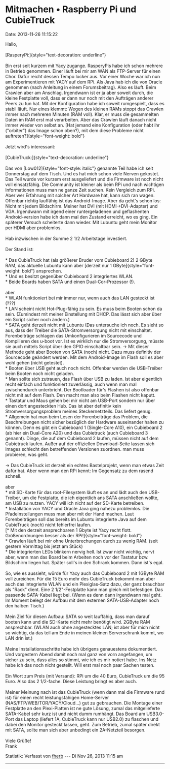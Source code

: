 Mitmachen • Raspberry Pi und CubieTruck
=======================================

Date: 2013-11-26 11:15:22

Hallo,\
\
[RasperyPi:]{style="text-decoration: underline"}\
\
Bin erst seit kurzem mit Yacy zugange. RasperyPis habe ich schon mehrere
in Betrieb genommen. Einer läuft bei mir am WAN als FTP-Server für einen
Chor. Dafür reicht dessen Tempo locker aus. Vor einer Woche war ich nun
am Experimentieren mit YACY auf dem RPi. Als Java hab ich die von Oracle
genommen (nach Anleitung in einem Forumsbeitrag). Also es läuft. Beim
Crawlen aber am Anschlag. Irgendwann ist er ja aber soweit durch, die
kleine Festplatte voll, dass er dann nur noch mit den Aufträgen anderer
Peers zu tun hat. Mit der Konfiguration habe ich soweit rumgespielt,
dass es stabil läuft. Nur eines klemmt: Wegen des kleinen RAMs stoppt
das Crawlen immer nach mehreren Minuten (RAM voll). Klar, er muss die
gesammelten Daten im RAM erst mal verarbeiten. Aber das Crawlen läuft
danach nicht immer wieder von selbst an. [Hat jemand eine Konfiguration
(oder habt ihr (\"orbiter\") das Image schon oben?), mit dem diese
Probleme nicht auftreten?]{style="font-weight: bold"}\
\
Jetzt wird\'s interessant:\
\
[CubieTruck:]{style="text-decoration: underline"}\
\
Das von [Low012]{style="font-style: italic"} genannte Teil habe ich seit
Donnerstag auf dem Tisch. Und es hat mich schon viele Nerven gekostet.
Das Teil wurde vor kurzem erst ausgeliefert und die Firmware ist noch
nicht voll einsatzfähig. Die Community ist kleiner als beim RPi und nach
wichtigen Informationen muss man ne ganze Zeit suchen. Kein Vergleich
zum RPi. Aber wer Erfahrung mit solcher Art Hardware hat, kann sich ran
wagen. Offenbar richtig lauffähig ist das Android-Image. Aber da geht\'s
schon los: Nicht mit jedem Bildschirm. Meiner hat DVI (mit
HDMI-\>DVI-Adapter) und VGA. Irgendwann mit irgend einer runtergeladenen
und geflashenten Android-version habe ich dann mal den Zustand erreicht,
wo es ging. Ein späterer Versuch scheiterte dann wieder. Mit Lubuntu
geht mein Monitor per HDMI aber problemlos.\
\
Hab inzwischen in der Summe 2 1/2 Arbeitstage investiert.\
\
Der Stand ist:\
\
\* Das CubieTruck hat (als größerer Bruder vom Cubieboard 2) 2 GByte
RAM, das aktuelle Lubuntu kann aber [derzeit nur 1
GByte]{style="font-weight: bold"} ansprechen.\
\* Und es besitzt gegenüber Cubieboard 2 integriertes WLAN.\
\* Beide Boards haben SATA und einen Dual-Cor-Prozessor (!).\
\
aber\
\* WLAN funktioniert bei mir immer nur, wenn auch das LAN gesteckt ist
(???)\
\* LAN scheint nicht Hot-Plug-fähig zu sein. Es muss beim Booten schon
da sein. (Zumindest mit meiner Einstellung mit DHCP. Das lässt sich aber
über ein Script sicher noch ändern.)\
\* SATA geht derzeit nicht mit Lubuntu (Das untersuche ich noch. Es
sieht so aus, dass der Treiber die SATA-Stromversorgung nicht mit
einschaltet. Forenbeiträge schlagen das Umkonfigurieren im Sourcecode
und Kompilieren des u-boot vor. Ist es wirklich nur die Stromversorgung,
müsste sie auch mittels Script über den GPIO einschaltbar sein. -\> Mit
dieser Methode geht aber Booten von SATA (noch) nicht. Dazu muss
definitiv der Sourcecode geändert werden. Mit dem Android-Image im Flash
soll es aber wohl gehen (nicht getestet).\
\* Booten über USB geht auch noch nicht. Offenbar werden die USB-Treiber
beim Booten noch nicht geladen.\
\* Man sollte sich zutrauen, das Flash über USB zu laden. Ist aber
eigentlich recht einfach und funktioniert zuverlässig, auch wenn man mal
zwischendurch unterbricht. Der Bootloader für\'s Flashen ist also
offenbar nicht mit auf dem Flash. Den macht man also beim Flashen nicht
kaputt.\
\* Tastatur und Maus gehen bei mir nicht am USB-Port sondern nur über
einen dort angesteckten Hub. Das ist aber definitiv kein
Stromversorgungsproblem meines Steckernetzteils. Das liefert genug.\
\* Allgemein hat man beim Lesen der Forenbeiträge das Problem, die
Beschreibungen nicht sicher bezüglich der Hardware auseinander halten zu
können. Denn es gibt ein Cubieboard 1 (Single-Core A10), ein Cubieboard
2 (ab hier ein Dual-Core A20) und das Cubietruck (auch Cubieboard 3
genannt). Dinge, die auf dem Cubieboard 2 laufen, müssen nicht auf dem
Cubietruck laufen. Außer auf der offiziellen Download-Seite lassen sich
Images schlecht den betreffenden Versionen zuordnen. man muss probieren,
was geht.\
\
-\> Das CubieTruck ist derzeit ein echtes Bastelprojekt, wenn man etwas
Zeit dafür hat. Aber wenn man den RPi kennt: Im Gegensatz zu dem rasend
schnell.\
\
aber\
\* mit SD-Karte für das root-Filesystem läuft es an und lädt auch den
USB-Treiber, um die Festplatte, die ich eigentlich ans SATA anschließen
wollte, am USB zu nutzen. YACY will ich nicht auf der SD-Karte
betreiben.\
\* Installation von YACY und Oracle Java ging nahezu problemlos. Die
Pfadeinstellungen muss man aber mit der Hand machen. Laut Forenbeiträgen
soll das bereits im Lubuntu integrierte Java auf dem CubieTruck (noch)
nicht fehlerfrei laufen.\
[\* Mit den derzeit ansprechbaren 1 Gbyte ist Yacy recht flott.
Größenordnungen besser als der RPi!]{style="font-weight: bold"}\
\* Crawlen läuft bei mir ohne Unterbrechungen durch zu wenig RAM. (seit
gestern Vormittag bis jetzt am Stück)\
\* Die integrierten LEDs blinkern nervig hell. Ist zwar nicht wichtig,
nervt aber, wenn man das Board beim Arbeiten noch vor der Tastatur bzw.
Bildschirm liegen hat. Später soll\'s in den Schrank kommen. Dann ist\'s
egal.\
\
So, wie es aussieht, würde für Yacy auch das Cubieboard 2 mit 1GByte RAM
voll zureichen. Für die 15 Euro mehr des CubieTruck bekommt man aber
auch das integrierte WLAN und ein Plexiglas-Satz dazu, der ganz
brauchbar als \"Rack\" dient. Eine 2 1/2\"-Festplatte kann man gleich
mit befestigen. Das passende SATA-Kabel liegt bei. (Wenn es denn dann
irgendwann mal geht. Im Moment belegt der Aufbau mit dem externen
SATA-USB-Adapter noch den halben Tisch.)\
\
Mein Ziel für diesen Aufbau: SATA so weit lauffähig, dass man darauf
booten kann und die SD-Karte nicht mehr benötigt wird. 2GByte RAM
ansprechbar. (WLAN auch ohne angestecktes LAN; ist aber für mich nicht
so wichtig, da das teil am Ende in meinen kleinen Serverschrank kommt,
wo LAN drin ist.)\
\
Meine Installationsschritte habe ich übrigens genauestens dokumentiert.
Und vorgestern Abend damit noch mal ganz von vorn angefangen, um sicher
zu sein, dass alles so stimmt, wie ich es mir notiert habe. Ins Netz
habe ich das noch nicht gestellt. Will erst mal noch paar Sachen
testen.\
\
Ein Wort zum Preis (mit Versand): RPi um die 40 Euro, CubieTruck um die
95 Euro. Also das 2 1/2-fache. Diese Leistung bringt es aber auch.\
\
Meiner Meinung nach ist das CubieTruck (wenn dann mal die Firmware rund
ist) für einen recht leistungsfähigen Home-Server
(NAS/FTP/WEB/TOR/YACY/Cloud\...) gut zu gebrauchen. Die Montage einer
Festplatte an den Plexi-Platten ist ne gute Lösung, zumal das
mitgelieferte SATA-Kabel sehr kurz ist und nicht dumm rumhängt. Das
Board am USB3.0-Port das Laptop (liefert 1A, CubieTruck kann nur USB2.0)
zu flaschen und dabei den Monitor gesteckt lassen, geht. Zum Betrieb,
zumal später direkt mit SATA, sollte man sich aber unbedingt ein
2A-Netzteil besorgen.\
\
Viele Grüße!\
Frank

Statistik: Verfasst von
[fherb](http://forum.yacy-websuche.de/memberlist.php?mode=viewprofile&u=9031)
--- Di Nov 26, 2013 11:15 am

------------------------------------------------------------------------
